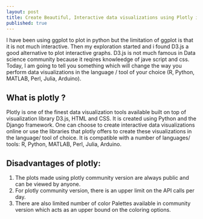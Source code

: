 ```yaml
---
layout: post
title: Create Beautiful, Interactive data visualizations using Plotly in Python
published: true
---
```


I have been using ggplot to plot in python but the limitation of ggplot is that it is not much interactive. Then my exploration started and i found D3.js a good alternative to plot interactive graphs. D3.js is not much famous in Data science community because it reqires knowleedge of jave script and css. Today, I am going to tell you something which will change the way you perform data visualizations in the language / tool of your choice (R, Python, MATLAB, Perl, Julia, Arduino). 


## What is plotly ?
Plotly is one of the finest data visualization tools available built on top of visualization library D3.js, HTML and CSS. It is created using Python and the Django framework.  One can choose to create interactive data visualizations online or use the libraries that plotly offers to create these visualizations in the language/ tool of choice. It is compatible with a number of languages/ tools: R, Python, MATLAB, Perl, Julia, Arduino.

## Disadvantages of plotly:
1. The plots made using plotly community version are always public and can be viewed by anyone.
2. For plotly community version, there is an upper limit on the API calls per day.
3. There are also limited  number of color Palettes available in community version which acts as an upper bound on the coloring options.


 




